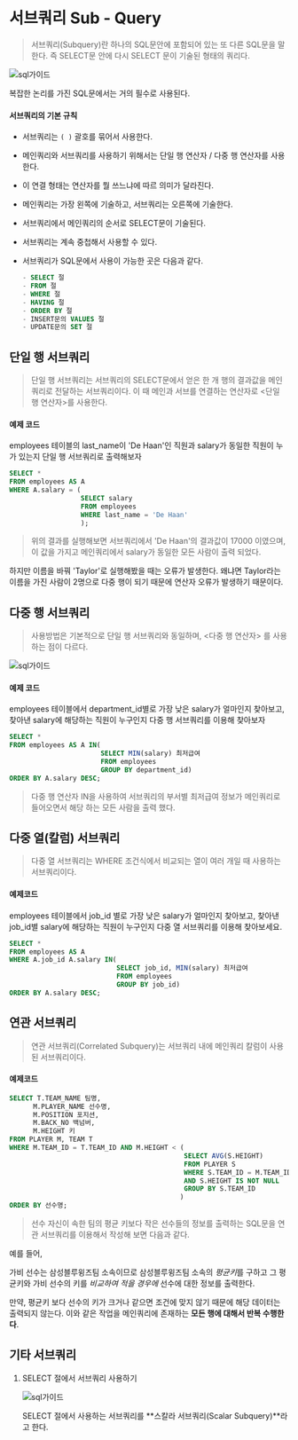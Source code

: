 # 서브쿼리 Sub - Query

> 서브쿼리(Subquery)란 하나의 SQL문안에 포함되어 있는 또 다른 SQL문을 말한다. 즉 SELECT문 안에 다시 SELECT 문이 기술된 형태의 쿼리다.



![sql가이드](http://www.dbguide.net/publishing/img/knowledge/SQL_214.jpg)

복잡한 논리를 가진 SQL문에서는 거의 필수로 사용된다. 

#### 서브쿼리의 기본 규칙

- 서브쿼리는 `( )` 괄호를 묶어서 사용한다.

- 메인쿼리와 서브쿼리를 사용하기 위해서는 단일 행 연산자 / 다중 행 연산자를 사용한다.

- 이 연결 형태는 연산자를 뭘 쓰느냐에 따르 의미가 달라진다.

- 메인쿼리는 가장 왼쪽에 기술하고, 서브쿼리는 오른쪽에 기술한다.

- 서브쿼리에서 메인쿼리의 순서로 SELECT문이 기술된다.

- 서브쿼리는 계속 중첩해서 사용할 수 있다.

- 서브쿼리가 SQL문에서 사용이 가능한 곳은 다음과 같다.

  ```SQL
  - SELECT 절 
  - FROM 절 
  - WHERE 절 
  - HAVING 절 
  - ORDER BY 절 
  - INSERT문의 VALUES 절 
  - UPDATE문의 SET 절
  ```



## 단일 행 서브쿼리

> 단일 행 서브쿼리는 서브쿼리의 SELECT문에서 얻은 한 개 행의 결과값을 메인 쿼리로 전달하는 서브쿼리이다. 이 때 메인과 서브를 연결하는 연산자로 <단일 행 연산자>를 사용한다.



#### 예제 코드 

employees 테이블의 last_name이 'De Haan'인 직원과 salary가 동일한 직원이 누가 있는지 단일 행 서브쿼리로 출력해보자

```sql
SELECT *
FROM employees AS A
WHERE A.salary = (
                  SELECT salary
                  FROM employees
                  WHERE last_name = 'De Haan'
                  );
```

> 위의 결과를 실행해보면 서브쿼리에서 'De Haan'의 결과값이 17000 이였으며, 이 값을 가지고 메인쿼리에서 salary가 동일한 모든 사람이 출력 되었다.

하지만 이름을 바꿔 'Taylor'로 실행해봤을 때는 오류가 발생한다. 왜냐면 Taylor라는 이름을 가진 사람이 2명으로 다중 행이 되기 때문에 연산자 오류가 발생하기 때문이다.



## 다중 행 서브쿼리

> 사용방법은 기본적으로 단일 행 서브쿼리와 동일하며, <다중 행 연산자> 를 사용하는 점이 다르다.

![sql가이드](http://www.dbguide.net/publishing/img/knowledge/SQL_219.jpg)



#### 예제 코드

employees 테이블에서 department_id별로 가장 낮은 salary가 얼마인지 찾아보고, 찾아낸 salary에 해당하는 직원이 누구인지 다중 행 서브쿼리를 이용해 찾아보자

```sql
SELECT *
FROM employees AS A IN(
                       SELECT MIN(salary) 최저급여
                       FROM employees
                       GROUP BY department_id)
ORDER BY A.salary DESC;
```

> 다중 행 연산자 IN을 사용하여 서브쿼리의 부서별 최저급여 정보가 메인쿼리로 들어오면서 해당 하는 모든 사람을 출력 했다.



## 다중 열(칼럼) 서브쿼리

> 다중 열 서브쿼리는 WHERE 조건식에서 비교되는 열이 여러 개일 때 사용하는 서브쿼리이다.



#### 예제코드

employees 테이블에서 job_id 별로 가장 낮은 salary가 얼마인지 찾아보고, 찾아낸 job_id별 salary에 해당하는 직원이 누구인지 다중 열 서브쿼리를 이용해 찾아보세요.

```SQL
SELECT * 
FROM employees AS A
WHERE A.job_id A.salary IN(
                           SELECT job_id, MIN(salary) 최저급여
                           FROM employees
                           GROUP BY job_id)
ORDER BY A.salary DESC;
```





## 연관 서브쿼리

> 연관 서브쿼리(Correlated Subquery)는 서브쿼리 내에 메인쿼리 칼럼이 사용된 서브쿼리이다.



#### 예제코드

 ```sql
SELECT T.TEAM_NAME 팀명, 
       M.PLAYER_NAME 선수명, 
       M.POSITION 포지션, 
       M.BACK_NO 백넘버, 
       M.HEIGHT 키 
FROM PLAYER M, TEAM T 
WHERE M.TEAM_ID = T.TEAM_ID AND M.HEIGHT < ( 
                                             SELECT AVG(S.HEIGHT) 
                                             FROM PLAYER S 
                                             WHERE S.TEAM_ID = M.TEAM_ID 
                                             AND S.HEIGHT IS NOT NULL
                                             GROUP BY S.TEAM_ID 
                                            )
ORDER BY 선수명;
 ```

> 선수 자신이 속한 팀의 평균 키보다 작은 선수들의 정보를 출력하는 SQL문을 연관 서브쿼리를 이용해서 작성해 보면 다음과 같다.

예를 들어, 

가비 선수는 삼성블루윙즈팀 소속이므로 삼성블루윙즈팀 소속의 *평균키*를 구하고 그 평균키와 가비 선수의 키를 *비교하여 적을 경우에* 선수에 대한 정보를 출력한다. 

만약, 평균키 보다 선수의 키가 크거나 같으면 조건에 맞지 않기 때문에 해당 데이터는 출력되지 않는다. 이와 같은 작업을 메인쿼리에 존재하는 **모든 행에 대해서 반복 수행한다**.



## 기타 서브쿼리

1. SELECT 절에서 서브쿼리 사용하기

   ![sql가이드](http://www.dbguide.net/publishing/img/knowledge/SQL_220.jpg)

   SELECT 절에서 사용하는 서브쿼리를 **스칼라 서브쿼리(Scalar Subquery)**라고 한다.